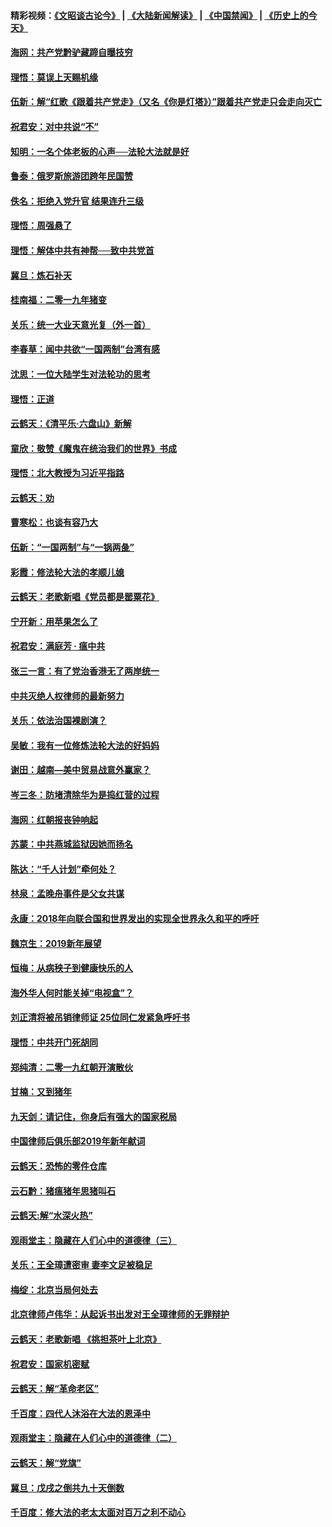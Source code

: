 #### 精彩视频：[《文昭谈古论今》](https://github.com/gfw-breaker/wenzhao/blob/master/README.md?t=01132130) | [《大陆新闻解读》](https://github.com/gfw-breaker/ntdtv-comedy/blob/master/README.md?t=01132130) | [《中国禁闻》](https://github.com/gfw-breaker/ntdtv-news/blob/master/README.md?t=01132130) | [《历史上的今天》](https://github.com/gfw-breaker/today-in-history/blob/master/README.md?t=01132130) 

#### [海网：共产党黔驴藏蹄自曝技穷](../pages/nsc993/n10969562.md?t=01132130) 

#### [理悟：莫误上天赐机缘](../pages/nsc993/n10969514.md?t=01132130) 

#### [伍新：解“红歌《跟着共产党走》（又名《你是灯塔》）”跟着共产党走只会走向灭亡](../pages/nsc993/n10969074.md?t=01132130) 

#### [祝君安：对中共说“不”](../pages/nsc993/n10968464.md?t=01132130) 

#### [知明：一名个体老板的心声──法轮大法就是好](../pages/nsc993/n10967473.md?t=01132130) 

#### [鲁泰：俄罗斯旅游团跨年民国赞](../pages/nsc993/n10967035.md?t=01132130) 

#### [佚名：拒绝入党升官  结果连升三级](../pages/nsc993/n10965069.md?t=01132130) 

#### [理悟：周强悬了](../pages/nsc993/n10965044.md?t=01132130) 

#### [理悟：解体中共有神帮──致中共党首](../pages/nsc993/n10963824.md?t=01132130) 

#### [冀旦：炼石补天](../pages/nsc993/n10963818.md?t=01132130) 

#### [桂南福：二零一九年猪变](../pages/nsc993/n10963774.md?t=01132130) 

#### [关乐：统一大业天意光复（外一首）](../pages/nsc993/n10963765.md?t=01132130) 

#### [李春草：闻中共欲“一国两制”台湾有感](../pages/nsc993/n10963761.md?t=01132130) 

#### [沈思：一位大陆学生对法轮功的思考](../pages/nsc993/n10960706.md?t=01132130) 

#### [理悟：正道](../pages/nsc993/n10960529.md?t=01132130) 

#### [云鹤天：《清平乐‧六盘山》新解](../pages/nsc993/n10959258.md?t=01132130) 

#### [童欣：敬赞《魔鬼在统治我们的世界》书成](../pages/nsc993/n10959244.md?t=01132130) 

#### [理悟：北大教授为习近平指路](../pages/nsc993/n10959234.md?t=01132130) 

#### [云鹤天：劝](../pages/nsc993/n10959226.md?t=01132130) 

#### [曹寒松：也谈有容乃大](../pages/nsc993/n10959191.md?t=01132130) 

#### [伍新：“一国两制”与“一锅两彘”](../pages/nsc993/n10958297.md?t=01132130) 

#### [彩霞：修法轮大法的孝顺儿媳](../pages/nsc993/n10958333.md?t=01132130) 

#### [云鹤天：老歌新唱《党员都是罂粟花》](../pages/nsc993/n10958225.md?t=01132130) 

#### [宁开新：用苹果怎么了](../pages/nsc993/n10955962.md?t=01132130) 

#### [祝君安：满庭芳 · 瘟中共](../pages/nsc993/n10955949.md?t=01132130) 

#### [张三一言：有了党治香港无了两岸统一](../pages/nsc993/n10955943.md?t=01132130) 

#### [中共灭绝人权律师的最新努力](../pages/nsc993/n10954725.md?t=01132130) 

#### [关乐：依法治国裸剧演？](../pages/nsc993/n10952420.md?t=01132130) 

#### [吴敏：我有一位修炼法轮大法的好妈妈](../pages/nsc993/n10952484.md?t=01132130) 

#### [谢田：越南—美中贸易战意外赢家？](../pages/nsc993/n10940351.md?t=01132130) 

#### [岑三冬：防堵清除华为是捣红营的过程](../pages/nsc993/n10952342.md?t=01132130) 

#### [海网：红朝报丧钟响起](../pages/nsc993/n10951480.md?t=01132130) 

#### [苏蒙：中共燕城监狱因她而扬名](../pages/nsc993/n10951476.md?t=01132130) 

#### [陈达：“千人计划”牵何处？](../pages/nsc993/n10951466.md?t=01132130) 

#### [林泉：孟晚舟事件是父女共谋](../pages/nsc993/n10947780.md?t=01132130) 

#### [永康：2018年向联合国和世界发出的实现全世界永久和平的呼吁](../pages/nsc993/n10947756.md?t=01132130) 

#### [魏京生：2019新年展望](../pages/nsc993/n10947691.md?t=01132130) 

#### [恒梅：从病秧子到健康快乐的人](../pages/nsc993/n10947469.md?t=01132130) 

#### [海外华人何时能关掉“电视盒”？](../pages/nsc993/n10945406.md?t=01132130) 

#### [刘正清将被吊销律师证 25位同仁发紧急呼吁书](../pages/nsc993/n10944361.md?t=01132130) 

#### [理悟：中共开门死胡同](../pages/nsc993/n10944908.md?t=01132130) 

#### [郑纯清：二零一九红朝开演散伙](../pages/nsc993/n10944905.md?t=01132130) 

#### [甘楠：又到猪年](../pages/nsc993/n10944903.md?t=01132130) 

#### [九天剑：请记住，你身后有强大的国家税局](../pages/nsc993/n10944885.md?t=01132130) 

#### [中国律师后俱乐部2019年新年献词](../pages/nsc993/n10944348.md?t=01132130) 

#### [云鹤天：恐怖的零件仓库](../pages/nsc993/n10942847.md?t=01132130) 

#### [云石黔：猪瘟猪年思猪叫石](../pages/nsc993/n10943180.md?t=01132130) 

#### [云鹤天:解“水深火热”](../pages/nsc993/n10942828.md?t=01132130) 

#### [观雨堂主：隐藏在人们心中的道德律（三）](../pages/nsc993/n10941445.md?t=01132130) 

#### [关乐：王全璋遭密审 妻李文足被稳足](../pages/nsc993/n10941420.md?t=01132130) 

#### [梅绽：北京当局何处去](../pages/nsc993/n10941407.md?t=01132130) 

#### [北京律师卢伟华：从起诉书出发对王全璋律师的无罪辩护](../pages/nsc993/n10939303.md?t=01132130) 

#### [云鹤天：老歌新唱 《挑担茶叶上北京》](../pages/nsc993/n10937870.md?t=01132130) 

#### [祝君安：国家机密赋](../pages/nsc993/n10937863.md?t=01132130) 

#### [云鹤天：解“革命老区”](../pages/nsc993/n10937858.md?t=01132130) 

#### [千百度：四代人沐浴在大法的恩泽中](../pages/nsc993/n10937630.md?t=01132130) 

#### [观雨堂主：隐藏在人们心中的道德律（二）](../pages/nsc993/n10937219.md?t=01132130) 

#### [云鹤天：解“党旗”](../pages/nsc993/n10937211.md?t=01132130) 

#### [冀旦：戊戌之倒共九十天倒数](../pages/nsc993/n10937168.md?t=01132130) 

#### [千百度：修大法的老太太面对百万之利不动心](../pages/nsc993/n10934913.md?t=01132130) 

